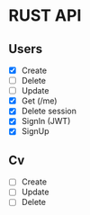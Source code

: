 # RUST API

## Users
- [x] Create
- [ ] Delete
- [ ] Update 
- [x] Get (/me)
- [x] Delete session 
- [x] SignIn (JWT)
- [x] SignUp

## Cv
- [ ] Create
- [ ] Update 
- [ ] Delete 

